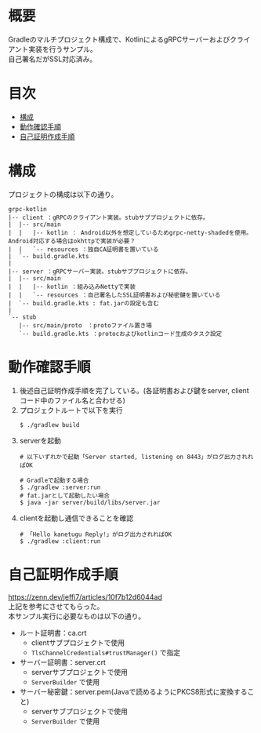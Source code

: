 # 概要
Gradleのマルチプロジェクト構成で、KotlinによるgRPCサーバーおよびクライアント実装を行うサンプル。  
自己署名だがSSL対応済み。  

# 目次
- [構成](#構成)
- [動作確認手順](#動作確認手順)
- [自己証明作成手順](#自己証明作成手順)


# 構成
プロジェクトの構成は以下の通り。  
```text
grpc-kotlin
|-- client ：gRPCのクライアント実装。stubサブプロジェクトに依存。
|  |-- src/main
|  |   |-- kotlin ： Android以外を想定しているためgrpc-netty-shadedを使用。Android対応する場合はokhttpで実装が必要？
|  |   `-- resources ：独自CA証明書を置いている
|  `-- build.gradle.kts
|
|-- server ：gRPCサーバー実装。stubサブプロジェクトに依存。
|  |-- src/main
|  |   |-- kotlin ：組み込みNettyで実装
|  |   `-- resources ：自己署名したSSL証明書および秘密鍵を置いている
|  `-- build.gradle.kts : fat.jarの設定も含む
|
`-- stub
   |-- src/main/proto　：protoファイル置き場
   `-- build.gradle.kts ：protocおよびkotlinコード生成のタスク設定
```

# 動作確認手順
1. 後述自己証明作成手順を完了している。(各証明書および鍵をserver, clientコード中のファイル名と合わせる)
2. プロジェクトルートで以下を実行
    ```shell
    $ ./gradlew build
    ```
3. serverを起動
    ```shell
    # 以下いずれかで起動「Server started, listening on 8443」がログ出力されればOK
   
    # Gradleで起動する場合
    $ ./gradlew :server:run
    # fat.jarとして起動したい場合
    $ java -jar server/build/libs/server.jar
    ```
4. clientを起動し通信できることを確認
    ```shell
    # 「Hello kanetugu Reply!」がログ出力されればOK
    $ ./gradlew :client:run
    ```

# 自己証明作成手順
https://zenn.dev/jeffi7/articles/10f7b12d6044ad  
上記を参考にさせてもらった。  
本サンプル実行に必要なものは以下の通り。  

- ルート証明書：ca.crt
    - clientサブプロジェクトで使用
    - `TlsChannelCredentials#trustManager()` で指定
- サーバー証明書：server.crt
    - serverサブプロジェクトで使用
    - `ServerBuilder` で使用
- サーバー秘密鍵：server.pem(Javaで読めるようにPKCS8形式に変換すること)
    - serverサブプロジェクトで使用
    - `ServerBuilder` で使用
